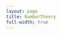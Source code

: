 ```yaml
---
layout: page
title: NumberTheory
full-width: true
---
```



<div style="text-align: center">
<object type="image/svg+xml" data="/svgs/NumberTheory.svg"> </object>
</div>
